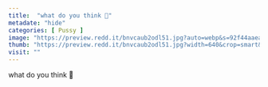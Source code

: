 ```yaml
---
title:  "what do you think 🥴"
metadate: "hide"
categories: [ Pussy ]
image: "https://preview.redd.it/bnvcaub2odl51.jpg?auto=webp&s=92f44aaea29a8dd2b29317ce786563aadb5e5229"
thumb: "https://preview.redd.it/bnvcaub2odl51.jpg?width=640&crop=smart&auto=webp&s=6ca9efc13a87e788c01b4b33e72c6f31b40caf48"
visit: ""
---
```

what do you think 🥴
